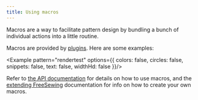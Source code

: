 ```yaml
---
title: Using macros
---
```


Macros are a way to facilitate pattern design by bundling a bunch of individual actions into a little routine.

Macros are provided by [plugins](/plugins/). Here are some examples:

<Example pattern="rendertest" options={{ colors: false, circles: false, snippets: false, text: false, widthHd: false }}/>

Refer to [the API documentation](/api/part#macro) for details on how to use macros, and the [extending FreeSewing](/extend) documentation for info on how to create your own macros.
